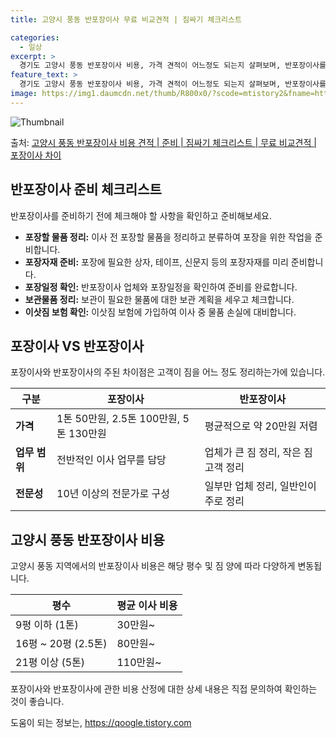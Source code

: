 ```yaml
---
title: 고양시 풍동 반포장이사 무료 비교견적 | 짐싸기 체크리스트

categories:
  - 일상
excerpt: >
  경기도 고양시 풍동 반포장이사 비용, 가격 견적이 어느정도 되는지 살펴보며, 반포장이사를 준비함에 있어 짐싸기 준비 체크리스트가 무엇인지 보겠습니다. 마지막으로 포장이사와 차이점을 통해 무료 비교견적으로 어떤 것이 더 합리적인 선택인지 공유 드립니다.고양시 풍동 포장이사 견적 샘플 보기 👈 클릭고양시 풍동 포장이사 가격 살펴보기 👈 클릭고양시 풍동 반포장이사 평균 이사 비용평수고양시 풍동 평균 이사 비용원룸 이사9평 이하 (1톤)30만원~투룸/쓰리룸 이사16평 ~ 20평 (2.5톤)80만원~쓰리룸 이사21평 (5톤) ~110만원~우리집 무료 이사견적 받기 👈 클릭포장 vs 반포장: 주된 차이점포장이사와 반포장이사의 가장 큰 차이점은 고객이 짐을 어느 정도 정리하느냐에 있습니다.포장이사는 전반적인 이..
feature_text: >
  경기도 고양시 풍동 반포장이사 비용, 가격 견적이 어느정도 되는지 살펴보며, 반포장이사를 준비함에 있어 짐싸기 준비 체크리스트가 무엇인지 보겠습니다. 마지막으로 포장이사와 차이점을 통해 무료 비교견적으로 어떤 것이 더 합리적인 선택인지 공유 드립니다.고양시 풍동 포장이사 견적 샘플 보기 👈 클릭고양시 풍동 포장이사 가격 살펴보기 👈 클릭고양시 풍동 반포장이사 평균 이사 비용평수고양시 풍동 평균 이사 비용원룸 이사9평 이하 (1톤)30만원~투룸/쓰리룸 이사16평 ~ 20평 (2.5톤)80만원~쓰리룸 이사21평 (5톤) ~110만원~우리집 무료 이사견적 받기 👈 클릭포장 vs 반포장: 주된 차이점포장이사와 반포장이사의 가장 큰 차이점은 고객이 짐을 어느 정도 정리하느냐에 있습니다.포장이사는 전반적인 이..
image: https://img1.daumcdn.net/thumb/R800x0/?scode=mtistory2&fname=https%3A%2F%2Fblog.kakaocdn.net%2Fdn%2FqIbr3%2FbtsHbRN4kGD%2F38cKqU2SDueaurE0H6hYBK%2Fimg.webp
---
```


![Thumbnail](https://img1.daumcdn.net/thumb/R800x0/?scode=mtistory2&fname=https%3A%2F%2Fblog.kakaocdn.net%2Fdn%2FqIbr3%2FbtsHbRN4kGD%2F38cKqU2SDueaurE0H6hYBK%2Fimg.webp)

<p>출처: <a href="https://qoogle.tistory.com/8999" rel="dofollow">고양시 풍동 반포장이사 비용 견적 | 준비 | 짐싸기 체크리스트 | 무료 비교견적 | 포장이사 차이</a> </p>

## 반포장이사 준비 체크리스트

반포장이사를 준비하기 전에 체크해야 할 사항을 확인하고 준비해보세요.

  * **포장할 물품 정리:** 이사 전 포장할 물품을 정리하고 분류하여 포장을 위한 작업을 준비합니다.
  * **포장자재 준비:** 포장에 필요한 상자, 테이프, 신문지 등의 포장자재를 미리 준비합니다.
  * **포장일정 확인:** 반포장이사 업체와 포장일정을 확인하여 준비를 완료합니다.
  * **보관물품 정리:** 보관이 필요한 물품에 대한 보관 계획을 세우고 체크합니다.
  * **이삿짐 보험 확인:** 이삿짐 보험에 가입하여 이사 중 물품 손실에 대비합니다.

## 포장이사 VS 반포장이사

포장이사와 반포장이사의 주된 차이점은 고객이 짐을 어느 정도 정리하는가에 있습니다.

**구분** | **포장이사** | **반포장이사**  
---|---|---  
**가격** | 1톤 50만원, 2.5톤 100만원, 5톤 130만원 | 평균적으로 약 20만원 저렴  
**업무 범위** | 전반적인 이사 업무를 담당 | 업체가 큰 짐 정리, 작은 짐 고객 정리  
**전문성** | 10년 이상의 전문가로 구성 | 일부만 업체 정리, 일반인이 주로 정리  
  
## 고양시 풍동 반포장이사 비용

고양시 풍동 지역에서의 반포장이사 비용은 해당 평수 및 짐 양에 따라 다양하게 변동됩니다.

**평수** | **평균 이사 비용**  
---|---  
9평 이하 (1톤) | 30만원~  
16평 ~ 20평 (2.5톤) | 80만원~  
21평 이상 (5톤) | 110만원~  
  
포장이사와 반포장이사에 관한 비용 산정에 대한 상세 내용은 직접 문의하여 확인하는 것이 좋습니다.



 

도움이 되는 정보는, <a href="https://qoogle.tistory.com" rel="dofollow">https://qoogle.tistory.com</a>


